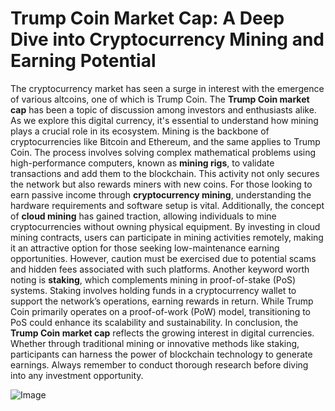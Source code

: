 # Trump Coin Market Cap: A Deep Dive into Cryptocurrency Mining and Earning Potential
The cryptocurrency market has seen a surge in interest with the emergence of various altcoins, one of which is Trump Coin. The **Trump Coin market cap** has been a topic of discussion among investors and enthusiasts alike. As we explore this digital currency, it's essential to understand how mining plays a crucial role in its ecosystem.
Mining is the backbone of cryptocurrencies like Bitcoin and Ethereum, and the same applies to Trump Coin. The process involves solving complex mathematical problems using high-performance computers, known as **mining rigs**, to validate transactions and add them to the blockchain. This activity not only secures the network but also rewards miners with new coins. For those looking to earn passive income through **cryptocurrency mining**, understanding the hardware requirements and software setup is vital.
Additionally, the concept of **cloud mining** has gained traction, allowing individuals to mine cryptocurrencies without owning physical equipment. By investing in cloud mining contracts, users can participate in mining activities remotely, making it an attractive option for those seeking low-maintenance earning opportunities. However, caution must be exercised due to potential scams and hidden fees associated with such platforms.
Another keyword worth noting is **staking**, which complements mining in proof-of-stake (PoS) systems. Staking involves holding funds in a cryptocurrency wallet to support the network’s operations, earning rewards in return. While Trump Coin primarily operates on a proof-of-work (PoW) model, transitioning to PoS could enhance its scalability and sustainability.
In conclusion, the **Trump Coin market cap** reflects the growing interest in digital currencies. Whether through traditional mining or innovative methods like staking, participants can harness the power of blockchain technology to generate earnings. Always remember to conduct thorough research before diving into any investment opportunity.


![Image](https://github.com/user-attachments/assets/d7419ec9-dc67-403f-bf28-8faea5f1f74f)